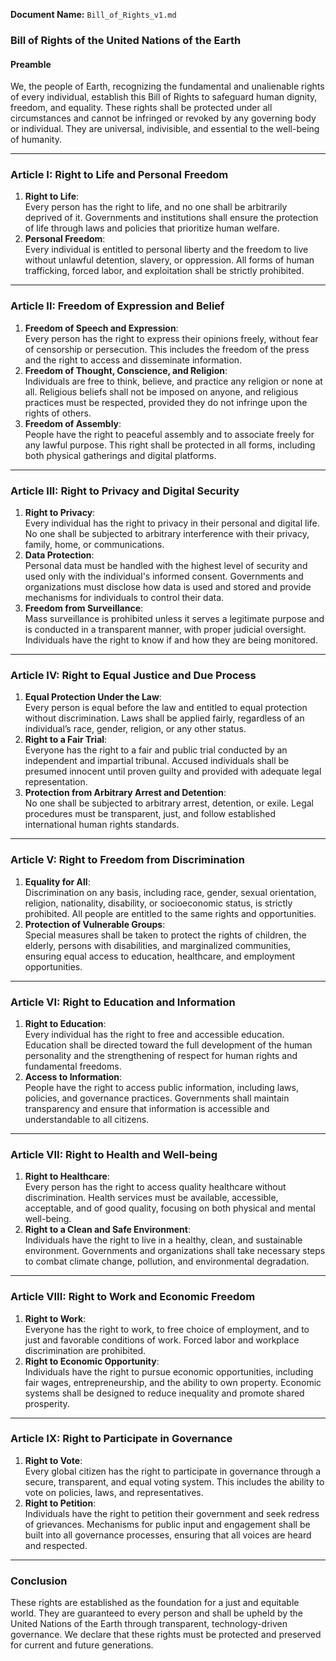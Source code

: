 **Document Name:** `Bill_of_Rights_v1.md`

### Bill of Rights of the United Nations of the Earth

#### Preamble
We, the people of Earth, recognizing the fundamental and unalienable rights of every individual, establish this Bill of Rights to safeguard human dignity, freedom, and equality. These rights shall be protected under all circumstances and cannot be infringed or revoked by any governing body or individual. They are universal, indivisible, and essential to the well-being of humanity.

---

### Article I: Right to Life and Personal Freedom
1. **Right to Life**:  
   Every person has the right to life, and no one shall be arbitrarily deprived of it. Governments and institutions shall ensure the protection of life through laws and policies that prioritize human welfare.
2. **Personal Freedom**:  
   Every individual is entitled to personal liberty and the freedom to live without unlawful detention, slavery, or oppression. All forms of human trafficking, forced labor, and exploitation shall be strictly prohibited.

---

### Article II: Freedom of Expression and Belief
1. **Freedom of Speech and Expression**:  
   Every person has the right to express their opinions freely, without fear of censorship or persecution. This includes the freedom of the press and the right to access and disseminate information.
2. **Freedom of Thought, Conscience, and Religion**:  
   Individuals are free to think, believe, and practice any religion or none at all. Religious beliefs shall not be imposed on anyone, and religious practices must be respected, provided they do not infringe upon the rights of others.
3. **Freedom of Assembly**:  
   People have the right to peaceful assembly and to associate freely for any lawful purpose. This right shall be protected in all forms, including both physical gatherings and digital platforms.

---

### Article III: Right to Privacy and Digital Security
1. **Right to Privacy**:  
   Every individual has the right to privacy in their personal and digital life. No one shall be subjected to arbitrary interference with their privacy, family, home, or communications.
2. **Data Protection**:  
   Personal data must be handled with the highest level of security and used only with the individual's informed consent. Governments and organizations must disclose how data is used and stored and provide mechanisms for individuals to control their data.
3. **Freedom from Surveillance**:  
   Mass surveillance is prohibited unless it serves a legitimate purpose and is conducted in a transparent manner, with proper judicial oversight. Individuals have the right to know if and how they are being monitored.

---

### Article IV: Right to Equal Justice and Due Process
1. **Equal Protection Under the Law**:  
   Every person is equal before the law and entitled to equal protection without discrimination. Laws shall be applied fairly, regardless of an individual’s race, gender, religion, or any other status.
2. **Right to a Fair Trial**:  
   Everyone has the right to a fair and public trial conducted by an independent and impartial tribunal. Accused individuals shall be presumed innocent until proven guilty and provided with adequate legal representation.
3. **Protection from Arbitrary Arrest and Detention**:  
   No one shall be subjected to arbitrary arrest, detention, or exile. Legal procedures must be transparent, just, and follow established international human rights standards.

---

### Article V: Right to Freedom from Discrimination
1. **Equality for All**:  
   Discrimination on any basis, including race, gender, sexual orientation, religion, nationality, disability, or socioeconomic status, is strictly prohibited. All people are entitled to the same rights and opportunities.
2. **Protection of Vulnerable Groups**:  
   Special measures shall be taken to protect the rights of children, the elderly, persons with disabilities, and marginalized communities, ensuring equal access to education, healthcare, and employment opportunities.

---

### Article VI: Right to Education and Information
1. **Right to Education**:  
   Every individual has the right to free and accessible education. Education shall be directed toward the full development of the human personality and the strengthening of respect for human rights and fundamental freedoms.
2. **Access to Information**:  
   People have the right to access public information, including laws, policies, and governance practices. Governments shall maintain transparency and ensure that information is accessible and understandable to all citizens.

---

### Article VII: Right to Health and Well-being
1. **Right to Healthcare**:  
   Every person has the right to access quality healthcare without discrimination. Health services must be available, accessible, acceptable, and of good quality, focusing on both physical and mental well-being.
2. **Right to a Clean and Safe Environment**:  
   Individuals have the right to live in a healthy, clean, and sustainable environment. Governments and organizations shall take necessary steps to combat climate change, pollution, and environmental degradation.

---

### Article VIII: Right to Work and Economic Freedom
1. **Right to Work**:  
   Everyone has the right to work, to free choice of employment, and to just and favorable conditions of work. Forced labor and workplace discrimination are prohibited.
2. **Right to Economic Opportunity**:  
   Individuals have the right to pursue economic opportunities, including fair wages, entrepreneurship, and the ability to own property. Economic systems shall be designed to reduce inequality and promote shared prosperity.

---

### Article IX: Right to Participate in Governance
1. **Right to Vote**:  
   Every global citizen has the right to participate in governance through a secure, transparent, and equal voting system. This includes the ability to vote on policies, laws, and representatives.
2. **Right to Petition**:  
   Individuals have the right to petition their government and seek redress of grievances. Mechanisms for public input and engagement shall be built into all governance processes, ensuring that all voices are heard and respected.

---

### Conclusion
These rights are established as the foundation for a just and equitable world. They are guaranteed to every person and shall be upheld by the United Nations of the Earth through transparent, technology-driven governance. We declare that these rights must be protected and preserved for current and future generations.
